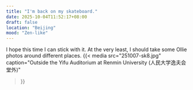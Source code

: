 ```yaml
---
title: "I'm back on my skateboard."
date: 2025-10-04T11:52:17+08:00
draft: false
location: "Beijing"
mood: "Zen-like"
---
```


I hope this time I can stick with it. At the very least, I should take some Ollie photos around different places.
{{< media
src="251007-sk8.jpg"
caption="Outside the Yifu Auditorium at Renmin University (人民大学逸夫会堂外)"
>}}
